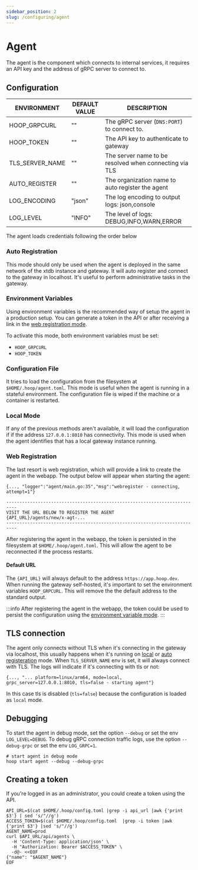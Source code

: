 ```yaml
---
sidebar_position: 2
slug: /configuring/agent
---
```


# Agent

The agent is the component which connects to internal services, it requires an API key and the address of gRPC server to connect to.

## Configuration

| ENVIRONMENT     | DEFAULT VALUE | DESCRIPTION                                            |
| --------------- | ------------- | ------------------------------------------------------ |
| HOOP_GRPCURL    | ""            | The gRPC server (`DNS:PORT`) to connect to.            |
| HOOP_TOKEN      | ""            | The API key to authenticate to gateway                 |
| TLS_SERVER_NAME | ""            | The server name to be resolved when connecting via TLS |
| AUTO_REGISTER   | ""            | The organization name to auto register the agent       |
| LOG_ENCODING    | "json"        | The log encoding to output logs: json,console          |
| LOG_LEVEL       | "INFO"        | The level of logs: DEBUG,INFO,WARN,ERROR               |

The agent loads credentials following the order below

### Auto Registration

This mode should only be used when the agent is deployed in the same network of the xtdb instance and gateway. It will auto register and connect to the gateway in localhost. It's useful to perform administrative tasks in the gateway.

### Environment Variables

Using environment variables is the recommended way of setup the agent in a production setup. You can generate a token in the API or after receiving a link in the [web registration mode](agent.md/#web-registration).

To activate this mode, both environment variables must be set:

- `HOOP_GRPCURL`
- `HOOP_TOKEN`

### Configuration File

It tries to load the configuration from the filesystem at `$HOME/.hoop/agent.toml`. This mode is useful when the agent is running in a stateful environment. The configuration file is wiped if the machine or a container is restarted.

### Local Mode

If any of the previous methods aren't available, it will load the configuration if if the address `127.0.0.1:8010` has connectivity.
This mode is used when the agent identifies that has a local gateway instance running.

### Web Registration

The last resort is web registration, which will provide a link to create the agent in the webapp. The output below will appear when starting the agent:

```log
{..., "logger":"agent/main.go:35","msg":"webregister - connecting, attempt=1"}

--------------------------------------------------------------------------
VISIT THE URL BELOW TO REGISTER THE AGENT
{API_URL}/agents/new/x-agt-...
--------------------------------------------------------------------------
```

After registering the agent in the webapp, the token is persisted in the filesystem at `$HOME/.hoop/agent.toml`. This will allow the agent to be reconnected if the process restarts.

#### Default URL

The `{API_URL}` will always default to the address `https://app.hoop.dev`. When running the gateway self-hosted, it's important to set the environment variables `HOOP_GRPCURL`. This will remove the the default address to the standard output.

:::info
After registering the agent in the webapp, the token could be used to persist the configuration using the [environment variable mode](./agent.md#environment-variables).
:::

## TLS connection

The agent only connects without TLS when it's connecting in the gateway via localhost, this usually happens when it's running on [local](./agent.md#local-mode) or [auto registeration](./agent.md#auto-registration) mode. When `TLS_SERVER_NAME` env is set, it will always connect with TLS. The logs will indicate if it's connecting with tls or not:

```log
{..., "... platform=linux/arm64, mode=local, grpc_server=127.0.0.1:8010, tls=false - starting agent"}
```

In this case tls is disabled (`tls=false`) because the configuration is loaded as `local` mode.

## Debugging

To start the agent in debug mode, set the option `--debug` or set the env `LOG_LEVEL=DEBUG`.
To debug gRPC connection traffic logs, use the option `--debug-grpc` or set the env `LOG_GRPC=1`.

```shell
# start agent in debug mode
hoop start agent --debug --debug-grpc
```

## Creating a token

If you're logged in as an administrator, you could create a token using the API.

```shell
API_URL=$(cat $HOME/.hoop/config.toml |grep -i api_url |awk {'print $3'} | sed 's/"//g')
ACCESS_TOKEN=$(cat $HOME/.hoop/config.toml  |grep -i token |awk {'print $3'} |sed 's/"//g')
AGENT_NAME=prod
curl $API_URL/api/agents \
  -H 'Content-Type: application/json' \
  -H "Authorization: Bearer $ACCESS_TOKEN" \
  -d@- <<EOF
{"name": "$AGENT_NAME"}
EOF
```
